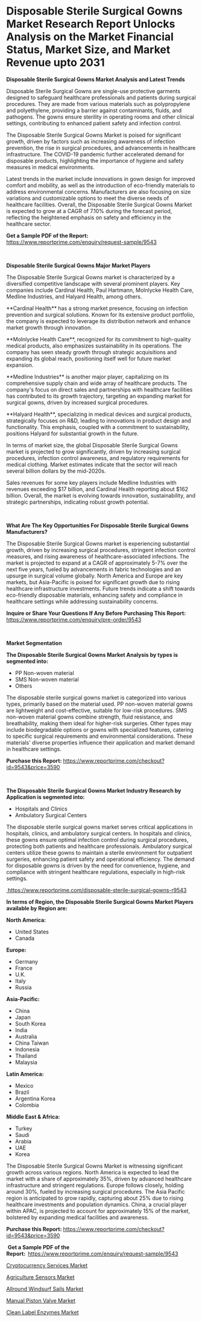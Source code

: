 <p><h1>Disposable Sterile Surgical Gowns Market Research Report Unlocks Analysis on the Market Financial Status, Market Size, and Market Revenue upto 2031</h1></p><p><strong>Disposable Sterile Surgical Gowns Market Analysis and Latest Trends</strong></p>
<p><p>Disposable Sterile Surgical Gowns are single-use protective garments designed to safeguard healthcare professionals and patients during surgical procedures. They are made from various materials such as polypropylene and polyethylene, providing a barrier against contaminants, fluids, and pathogens. The gowns ensure sterility in operating rooms and other clinical settings, contributing to enhanced patient safety and infection control.</p><p>The Disposable Sterile Surgical Gowns Market is poised for significant growth, driven by factors such as increasing awareness of infection prevention, the rise in surgical procedures, and advancements in healthcare infrastructure. The COVID-19 pandemic further accelerated demand for disposable products, highlighting the importance of hygiene and safety measures in medical environments.</p><p>Latest trends in the market include innovations in gown design for improved comfort and mobility, as well as the introduction of eco-friendly materials to address environmental concerns. Manufacturers are also focusing on size variations and customizable options to meet the diverse needs of healthcare facilities. Overall, the Disposable Sterile Surgical Gowns Market is expected to grow at a CAGR of 7.10% during the forecast period, reflecting the heightened emphasis on safety and efficiency in the healthcare sector.</p></p>
<p><strong>Get a Sample PDF of the Report:&nbsp;</strong> <a href="https://www.reportprime.com/enquiry/request-sample/9543">https://www.reportprime.com/enquiry/request-sample/9543</a></p>
<p>&nbsp;</p>
<p><strong>Disposable Sterile Surgical Gowns Major Market Players</strong></p>
<p><p>The Disposable Sterile Surgical Gowns market is characterized by a diversified competitive landscape with several prominent players. Key companies include Cardinal Health, Paul Hartmann, Molnlycke Health Care, Medline Industries, and Halyard Health, among others. </p><p>**Cardinal Health** has a strong market presence, focusing on infection prevention and surgical solutions. Known for its extensive product portfolio, the company is expected to leverage its distribution network and enhance market growth through innovation.</p><p>**Molnlycke Health Care**, recognized for its commitment to high-quality medical products, also emphasizes sustainability in its operations. The company has seen steady growth through strategic acquisitions and expanding its global reach, positioning itself well for future market expansion.</p><p>**Medline Industries** is another major player, capitalizing on its comprehensive supply chain and wide array of healthcare products. The company's focus on direct sales and partnerships with healthcare facilities has contributed to its growth trajectory, targeting an expanding market for surgical gowns, driven by increased surgical procedures.</p><p>**Halyard Health**, specializing in medical devices and surgical products, strategically focuses on R&D, leading to innovations in product design and functionality. This emphasis, coupled with a commitment to sustainability, positions Halyard for substantial growth in the future.</p><p>In terms of market size, the global Disposable Sterile Surgical Gowns market is projected to grow significantly, driven by increasing surgical procedures, infection control awareness, and regulatory requirements for medical clothing. Market estimates indicate that the sector will reach several billion dollars by the mid-2020s.</p><p>Sales revenues for some key players include Medline Industries with revenues exceeding $17 billion, and Cardinal Health reporting about $162 billion. Overall, the market is evolving towards innovation, sustainability, and strategic partnerships, indicating robust growth potential.</p></p>
<p>&nbsp;</p>
<p><strong>What Are The Key Opportunities For Disposable Sterile Surgical Gowns Manufacturers?</strong></p>
<p><p>The Disposable Sterile Surgical Gowns market is experiencing substantial growth, driven by increasing surgical procedures, stringent infection control measures, and rising awareness of healthcare-associated infections. The market is projected to expand at a CAGR of approximately 5-7% over the next five years, fueled by advancements in fabric technologies and an upsurge in surgical volume globally. North America and Europe are key markets, but Asia-Pacific is poised for significant growth due to rising healthcare infrastructure investments. Future trends indicate a shift towards eco-friendly disposable materials, enhancing safety and compliance in healthcare settings while addressing sustainability concerns.</p></p>
<p><strong>Inquire or Share Your Questions If Any Before Purchasing This Report:</strong> <a href="https://www.reportprime.com/enquiry/pre-order/9543">https://www.reportprime.com/enquiry/pre-order/9543</a></p>
<p>&nbsp;</p>
<p><strong>Market Segmentation</strong></p>
<p><strong>The Disposable Sterile Surgical Gowns Market Analysis by types is segmented into:</strong></p>
<p><ul><li>PP Non-woven material</li><li>SMS Non-woven material</li><li>Others</li></ul></p>
<p><p>The disposable sterile surgical gowns market is categorized into various types, primarily based on the material used. PP non-woven material gowns are lightweight and cost-effective, suitable for low-risk procedures. SMS non-woven material gowns combine strength, fluid resistance, and breathability, making them ideal for higher-risk surgeries. Other types may include biodegradable options or gowns with specialized features, catering to specific surgical requirements and environmental considerations. These materials' diverse properties influence their application and market demand in healthcare settings.</p></p>
<p><strong>Purchase this Report:&nbsp;</strong><a href="https://www.reportprime.com/checkout?id=9543&price=3590">https://www.reportprime.com/checkout?id=9543&price=3590</a></p>
<p>&nbsp;</p>
<p><strong>The Disposable Sterile Surgical Gowns Market Industry Research by Application is segmented into:</strong></p>
<p><ul><li>Hospitals and Clinics</li><li>Ambulatory Surgical Centers</li></ul></p>
<p><p>The disposable sterile surgical gowns market serves critical applications in hospitals, clinics, and ambulatory surgical centers. In hospitals and clinics, these gowns ensure optimal infection control during surgical procedures, protecting both patients and healthcare professionals. Ambulatory surgical centers utilize these gowns to maintain a sterile environment for outpatient surgeries, enhancing patient safety and operational efficiency. The demand for disposable gowns is driven by the need for convenience, hygiene, and compliance with stringent healthcare regulations, especially in high-risk settings.</p></p>
<p><a href="https://www.reportprime.com/disposable-sterile-surgical-gowns-r9543">&nbsp;https://www.reportprime.com/disposable-sterile-surgical-gowns-r9543</a></p>
<p><strong>In terms of Region, the Disposable Sterile Surgical Gowns Market Players available by Region are:</strong></p>
<p>
    <p> <strong> North America: </strong>
        <ul>
            <li>United States</li>
            <li>Canada</li>
        </ul>
        </p> 
    <p> <strong> Europe: </strong>
        <ul>
            <li>Germany</li>
            <li>France</li>
            <li>U.K.</li>
            <li>Italy</li>
            <li>Russia</li>
        </ul>
        </p> 
    <p> <strong> Asia-Pacific: </strong>
        <ul>
            <li>China</li>
            <li>Japan</li>
            <li>South Korea</li>
            <li>India</li>
            <li>Australia</li>
            <li>China Taiwan</li>
            <li>Indonesia</li>
            <li>Thailand</li>
            <li>Malaysia</li>
        </ul>
        </p> 
    <p> <strong> Latin America: </strong>
        <ul>
            <li>Mexico</li>
            <li>Brazil</li>
            <li>Argentina Korea</li>
            <li>Colombia</li>
        </ul>
        </p> 
    <p> <strong> Middle East & Africa: </strong>
        <ul>
            <li>Turkey</li>
            <li>Saudi</li>
            <li>Arabia</li>
            <li>UAE</li>
            <li>Korea</li>
        </ul>
    </p>
    </p>
<p><p>The Disposable Sterile Surgical Gowns Market is witnessing significant growth across various regions. North America is expected to lead the market with a share of approximately 35%, driven by advanced healthcare infrastructure and stringent regulations. Europe follows closely, holding around 30%, fueled by increasing surgical procedures. The Asia Pacific region is anticipated to grow rapidly, capturing about 25% due to rising healthcare investments and population dynamics. China, a crucial player within APAC, is projected to account for approximately 15% of the market, bolstered by expanding medical facilities and awareness.</p></p>
<p><strong>Purchase this Report: </strong><a href="https://www.reportprime.com/checkout?id=9543&price=3590">https://www.reportprime.com/checkout?id=9543&price=3590</a></p>
<p>&nbsp;<strong>Get a Sample PDF of the Report:&nbsp;&nbsp;</strong><a href="https://www.reportprime.com/enquiry/request-sample/9543">https://www.reportprime.com/enquiry/request-sample/9543</a></p>
<p><strong></strong></p>
<p><p><a href="https://www.linkedin.com/pulse/cryptocurrency-services-market-size-share-trends-analysis-yy3gf?trackingId=oMrhg%2FqRSSWnG%2B%2BGE8FHwg%3D%3D">Cryptocurrency Services Market</a></p><p><a href="https://www.linkedin.com/pulse/driving-market-forces-agriculture-sensors-trends-future-forecasts-prqsf?trackingId=nW4xbqa%2FSPKSL8lbqfRzQg%3D%3D">Agriculture Sensors Market</a></p><p><a href="https://medium.com/@cathymaggio_46644/the-allround-windsurf-sails-market-report-analyzes-important-operational-and-performance-data-so-55c9bc20be46">Allround Windsurf Sails Market</a></p><p><a href="https://medium.com/@cathymaggio_46644/global-manual-piston-valve-market-sector-types-applications-market-player-strategies-regional-9d6b3816d9cd?postPublishedType=initial">Manual Piston Valve Market</a></p><p><a href="https://issuu.com/reportprime-2/docs/clean-label-enzymes-market-size-203_2a6a6720abfcfd">Clean Label Enzymes Market</a></p></p>